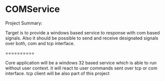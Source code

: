 COMService
==========

Project Summary:

Target is to provide a windows based service to response with com based signals.
Also it should be possible to send and receive designated signals over both, com and tcp interface.

==========

Core application will be a windows 32 based service which is able to run without user context. it will react to user commands sent over tcp or com interface. tcp client will be also part of this project
